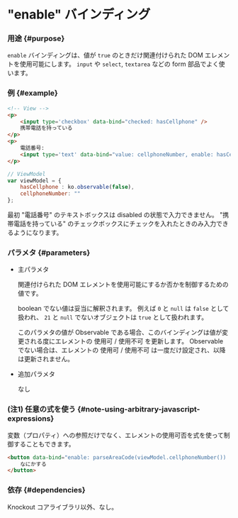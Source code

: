 # "enable" バインディング

### 用途 {#purpose}

`enable` バインディングは、値が `true`
のときだけ関連付けられた DOM エレメントを使用可能にします。
`input` や `select`, `textarea` などの form 部品でよく使います。

### 例 {#example}

```html
<!-- View -->
<p>
    <input type='checkbox' data-bind="checked: hasCellphone" />
    携帯電話を持っている
</p>
<p>
    電話番号:
    <input type='text' data-bind="value: cellphoneNumber, enable: hasCellphone" />
</p>
```

```javascript
// ViewModel
var viewModel = {
    hasCellphone : ko.observable(false),
    cellphoneNumber: ""
};
```

最初 "電話番号" のテキストボックスは disabled の状態で入力できません。
"携帯電話を持っている" のチェックボックスにチェックを入れたときのみ入力できるようになります。

### パラメタ {#parameters}

- 主パラメタ
	
	関連付けられた DOM エレメントを使用可能にするか否かを制御するための値です。
	
	boolean でない値は妥当に解釈されます。
	例えば `0` と `null` は `false` として扱われ、
	`21` と `null` でないオブジェクトは `true` として扱われます。
	
	このパラメタの値が Observable である場合、このバインディングは値が変更される度にエレメントの 使用可 / 使用不可 を更新します。
	Observable でない場合は、エレメントの 使用可 / 使用不可 は一度だけ設定され、以降は更新されません。

- 追加パラメタ

	なし

### (注1) 任意の式を使う {#note-using-arbitrary-javascript-expressions}

変数（プロパティ）への参照だけでなく、エレメントの使用可否を式を使って制御することもできます。

```html
<button data-bind="enable: parseAreaCode(viewModel.cellphoneNumber()) != '555'">
    なにかする
</button>
```

### 依存 {#dependencies}

Knockout コアライブラリ以外、なし。
